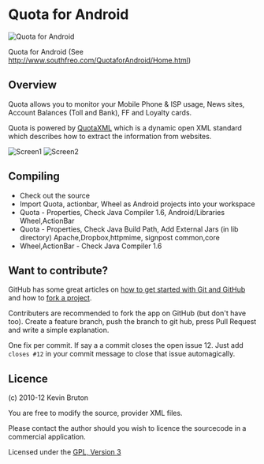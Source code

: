 # Quota for Android


![Quota for Android](http://www.southfreo.com/QuotaforAndroid/Home_files/BannerLogo.jpg "Quota for Android")


Quota for Android (See http://www.southfreo.com/QuotaforAndroid/Home.html) 


## Overview

Quota allows you to monitor your Mobile Phone & ISP usage, News sites, Account Balances (Toll and Bank), FF and Loyalty cards. 

Quota is powered by [QuotaXML](http://www.southfreo.com/iiquota/QuotaXML.html)  which is a dynamic open XML standard which describes how to extract the information from websites.

![Screen1](http://www.southfreo.com/QuotaforAndroid/Home_files/ss-0-320-480-160-1-6684f552167f1e656dafad062e224c3ba61d7dfa.jpg)
![Screen2](http://www.southfreo.com/QuotaforAndroid/Home_files/ss-1-320-480-160-1-c42d120dc3da4bf2890a8be5d11b8395fdc9e014.jpg)


## Compiling 

*  Check out the source
*  Import Quota, actionbar, Wheel as Android projects into your workspace
*  Quota - Properties, Check Java Compiler 1.6, Android/Libraries Wheel,ActionBar
*  Quota - Properties, Check Java Build Path, Add External Jars (in lib directory) Apache,Dropbox,httpmime, signpost common,core
*  Wheel,ActionBar - Check Java Compiler 1.6 


## Want to contribute?

GitHub has some great articles on [how to get started with Git and GitHub](http://help.github.com/) and how to [fork a project](http://help.github.com/forking/).

Contributers are recommended to fork the app on GitHub (but don't have too). Create a feature branch, push the branch to git hub, press Pull Request and write a simple explanation.

One fix per commit. If say a a commit closes the open issue 12. Just add `closes #12` in your commit message to close that issue automagically.


## Licence
(c) 2010-12 Kevin Bruton

You are free to modify the source, provider XML files.  

Please contact the author should you wish to licence the sourcecode in a commercial application.

Licensed under the [GPL, Version 3](http://gplv3.fsf.org/)

